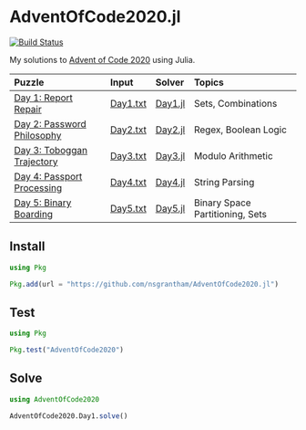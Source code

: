 # AdventOfCode2020.jl

[![Build Status](https://github.com/nsgrantham/AdventOfCode2020.jl/actions/workflows/CI.yml/badge.svg?branch=main)](https://github.com/nsgrantham/AdventOfCode2020.jl/actions/workflows/CI.yml?query=branch%3Amain)

My solutions to [Advent of Code 2020](https://adventofcode.com/2020) using Julia.

| Puzzle                                                              | Input                         | Solver                     | Topics                          |
|:--------------------------------------------------------------------|:------------------------------|:---------------------------|:--------------------------------|
| [Day 1: Report Repair](https://adventofcode.com/2020/day/1)         | [Day1.txt](./data/Day1.txt)   | [Day1.jl](./src/Day1.jl)   | Sets, Combinations              |
| [Day 2: Password Philosophy](https://adventofcode.com/2020/day/2)   | [Day2.txt](./data/Day2.txt)   | [Day2.jl](./src/Day2.jl)   | Regex, Boolean Logic            |
| [Day 3: Toboggan Trajectory](https://adventofcode.com/2020/day/3)   | [Day3.txt](./data/Day3.txt)   | [Day3.jl](./src/Day3.jl)   | Modulo Arithmetic               |
| [Day 4: Passport Processing](https://adventofcode.com/2020/day/4)   | [Day4.txt](./data/Day4.txt)   | [Day4.jl](./src/Day4.jl)   | String Parsing                  |
| [Day 5: Binary Boarding](https://adventofcode.com/2020/day/5)       | [Day5.txt](./data/Day5.txt)   | [Day5.jl](./src/Day5.jl)   | Binary Space Partitioning, Sets |

## Install

```julia
using Pkg

Pkg.add(url = "https://github.com/nsgrantham/AdventOfCode2020.jl")
```

## Test

```julia
using Pkg

Pkg.test("AdventOfCode2020")
```

## Solve

```julia
using AdventOfCode2020

AdventOfCode2020.Day1.solve()
```
